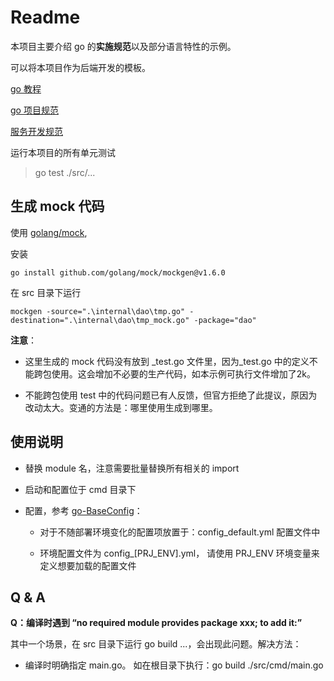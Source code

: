 # Readme

本项目主要介绍 go 的**实施规范**以及部分语言特性的示例。

可以将本项目作为后端开发的模板。

[go 教程](http://gitlab.cdel.local/arch_job/training/blob/master/doc/tech-stack/go/go-tour.md)

[go 项目规范](http://gitlab.cdel.local/dev-specification/development/blob/master/doc/go-spec.md)

[服务开发规范](http://gitlab.cdel.local/dev-specification/development/tree/master)

运行本项目的所有单元测试

> go test ./src/...

## 生成 mock 代码

使用 [golang/mock](https://github.com/golang/mock), 

安装

```shell
go install github.com/golang/mock/mockgen@v1.6.0
```

在 src 目录下运行

```shell
mockgen -source=".\internal\dao\tmp.go" -destination=".\internal\dao\tmp_mock.go" -package="dao"
```

**注意**：

- 这里生成的 mock 代码没有放到 _test.go 文件里，因为_test.go 中的定义不能跨包使用。这会增加不必要的生产代码，如本示例可执行文件增加了2k。

- 不能跨包使用 test 中的代码问题已有人反馈，但官方拒绝了此提议，原因为改动太大。变通的方法是：哪里使用生成到哪里。

## 使用说明

- 替换 module 名，注意需要批量替换所有相关的 import

- 启动和配置位于 cmd 目录下

- 配置，参考 [go-BaseConfig](https://github.com/llxxbb/go-BaseConfig)：
  
  - 对于不随部署环境变化的配置项放置于：config_default.yml 配置文件中
  
  - 环境配置文件为 config_[PRJ_ENV].yml， 请使用 PRJ_ENV 环境变量来定义想要加载的配置文件

## Q & A

**Q：编译时遇到 “no required module provides package xxx; to add it:”**

 其中一个场景，在 src 目录下运行 go build ...，会出现此问题。解决方法：

- 编译时明确指定 main.go。 如在根目录下执行：go build ./src/cmd/main.go